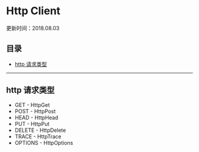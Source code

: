 # Http Client
更新时间：2018.08.03

目录
---
<!-- TOC depthFrom:2 updateOnSave:true -->

- [http 请求类型](#http-请求类型)

<!-- /TOC -->

---

## http 请求类型

* GET - HttpGet
* POST - HttpPost
* HEAD - HttpHead
* PUT - HttpPut
* DELETE - HttpDelete
* TRACE - HttpTrace
* OPTIONS - HttpOptions